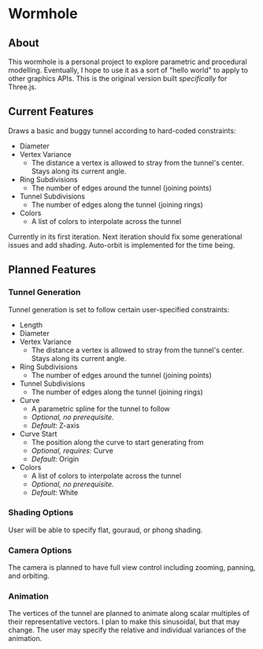 # Wormhole

## About

This wormhole is a personal project to explore parametric and procedural modelling. Eventually, I hope to use it as a sort of "hello world" to apply to other graphics APIs. This is the original version built *specifically* for Three.js.

## Current Features

Draws a basic and buggy tunnel according to hard-coded constraints:
- Diameter
- Vertex Variance
    - The distance a vertex is allowed to stray from the tunnel's center. Stays along its current angle.
- Ring Subdivisions
    - The number of edges around the tunnel (joining points)
- Tunnel Subdivisions
    - The number of edges along the tunnel (joining rings)
- Colors
    - A list of colors to interpolate across the tunnel

Currently in its first iteration. Next iteration should fix some generational issues and add shading. Auto-orbit is implemented for the time being.

## Planned Features

### Tunnel Generation

Tunnel generation is set to follow certain user-specified constraints:
- Length
- Diameter
- Vertex Variance
    - The distance a vertex is allowed to stray from the tunnel's center. Stays along its current angle.
- Ring Subdivisions
    - The number of edges around the tunnel (joining points)
- Tunnel Subdivisions
    - The number of edges along the tunnel (joining rings)
- Curve
    - A parametric spline for the tunnel to follow
    - *Optional, no prerequisite.*
    - *Default:* Z-axis
- Curve Start
    - The position along the curve to start generating from
    - *Optional, requires:* Curve
    - *Default:* Origin
- Colors
    - A list of colors to interpolate across the tunnel
    - *Optional, no prerequisite.*
    - *Default:* White

### Shading Options

User will be able to specify flat, gouraud, or phong shading.

### Camera Options

The camera is planned to have full view control including zooming, panning, and orbiting.

### Animation

The vertices of the tunnel are planned to animate along scalar multiples of their representative vectors. I plan to make this sinusoidal, but that may change. The user may specify the relative and individual variances of the animation.